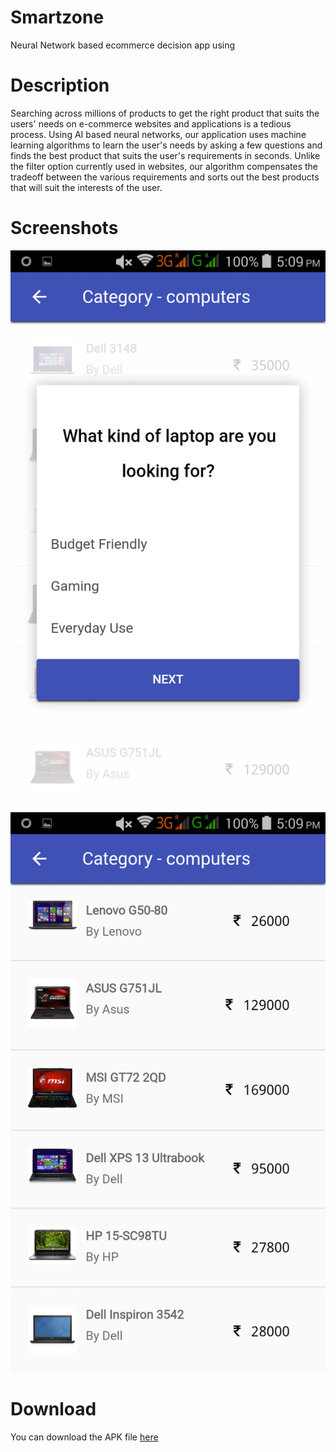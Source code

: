 # Smartzone

Neural Network based ecommerce decision app using 

# Description

Searching across millions of products to get the right product that suits the users' needs on e-commerce websites and applications is a tedious process. Using AI based neural networks, our application uses machine learning algorithms to learn the user's needs by asking a few questions and finds the best product that suits the user's requirements in seconds.
Unlike the filter option currently used in websites, our algorithm compensates the tradeoff between the various requirements and sorts out the best products that will suit the interests of the user.

# Screenshots

![alt tag](https://raw.githubusercontent.com/Graghav/smartzone/master/www/img/screenshots/bc7457fbc708e1screenshot_2015-09-27-17-09-24.png)
![alt tag](https://raw.githubusercontent.com/Graghav/smartzone/master/www/img/screenshots/b32de68b32d029screenshot_2015-09-27-17-10-00.png)

# Download

You can download the APK file [here](https://he-s3.s3.amazonaws.com/media/sprint/appxtreme-an-online-hackathon/team/23894/4553877smartzone.apk)

